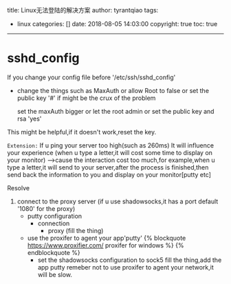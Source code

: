 title: Linux无法登陆的解决方案
author: tyrantqiao
tags:
  - linux
categories: []
date: 2018-08-05 14:03:00
copyright: true
toc: true
---

# sshd_config

If you change your config file before '/etc/ssh/sshd_config'

- change the things such as MaxAuth or allow Root to false or set the public key '#' if might be the crux of the problem

  set the maxAuth bigger or let the root admin or set the public key and rsa 'yes'

This might be helpful,if it doesn't work,reset the key.

`Extension:`
If u ping your server too high(such as 260ms)
It will influence your experience
(when u type a letter,it will cost some time to display on your monitor)
-->cause the interaction cost too much,for example,when u type a letter,it will send to your 
server,after the process is finished,then send back the information to you and display on your
monitor[putty etc]

Resolve

1. connect to the proxy server
    (if u use shadowsocks,it has a port default '1080' for the proxy)
    - putty configuration
        - connection
            - proxy (fill the thing)
    - use the proxifer to agent your app'putty'
       {% blockquote https://www.proxifier.com/  proxifer for windows %} {% endblockquote %} 
       - set the shadowsocks configuration to sock5 
           fill the thing,add the app putty
           remeber not to use proxifer to agent your network,it will be slow.
